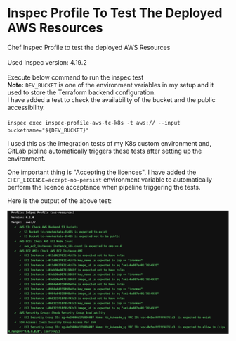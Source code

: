# Inspec Profile To Test The Deployed AWS Resources
Chef Inspec Profile to test the deployed AWS Resources
<br/>
<br/>
Used Inspec version: 4.19.2
<br/>
<br/>
Execute below command to run the inspec test <br/>
**Note:** `DEV_BUCKET` is one of the environment variables in my setup and it used to store the Terraform backend configuration.<br/>
I have added a test to check the availability of the bucket and the public accessibility.
<br/>
<br/>
`inspec exec inspec-profile-aws-tc-k8s -t aws:// --input bucketname="${DEV_BUCKET}"`
<br/>

I used this as the integration tests of my K8s custom environment and, GitLab pipline automatically triggers these tests after setting up the environment. <br/>

One important thing is "Accepting the licences", I have added the `CHEF_LICENSE=accept-no-persist` environment variable to automatically perform the licence acceptance when pipeline triggering the tests. 

Here is the output of the above test:

![alt text](https://github.com/ArunaLakmal/inspec-profile-aws-tc-k8s/blob/master/images/Screen%20Shot%202020-06-07%20at%207.07.04%20PM.png "inspec output")
